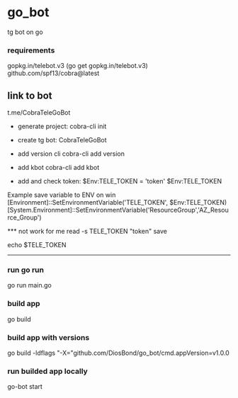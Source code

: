 # go_bot
tg bot on go

### requirements
gopkg.in/telebot.v3 (go get gopkg.in/telebot.v3)
github.com/spf13/cobra@latest

## link to bot
t.me/CobraTeleGoBot

- generate project: cobra-cli init

- create tg bot: CobraTeleGoBot

- add version cli
cobra-cli add version
- add kbot
cobra-cli add kbot

- add and check token:
$Env:TELE_TOKEN = 'token'
$Env:TELE_TOKEN

Example save variable to ENV on win 
[Environment]::SetEnvironmentVariable('TELE_TOKEN', $Env:TELE_TOKEN)
[System.Environment]::SetEnvironmentVariable('ResourceGroup','AZ_Resource_Group')


*** not work for me
read -s TELE_TOKEN
"token"
save

echo $TELE_TOKEN
***


### run go run
go run main.go

### build app
go build

### build app with versions
go build -ldflags "-X="github.com/DiosBond/go_bot/cmd.appVersion=v1.0.0

### run builded app locally
go-bot start